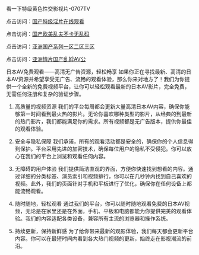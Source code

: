 看一下特级黄色性交影视片-0707TV

点击访问：<a href="https://rtj-3zo.pages.dev/">国产特级淫片在线观看</a>

点击访问：<a href="https://vassv.pages.dev/">国产欧美乱夫不卡无乱码</a>

点击访问：<a href="https://fdhf-454.pages.dev/">亚洲国产系列一区二区三区</a>

点击访问：<a href="https://bered.pages.dev/">亚洲情片国产乱婬AV公</a>



日本AV免费观看——高清无广告资源，轻松畅享
如果你正在寻找最新、高清的日本AV资源并希望享受无广告、流畅的观看体验，那么你来对地方了！我们为你提供一个全新的免费视频平台，让你可以轻松观看最新的日本AV影片，完全免费，无需任何注册和复杂的验证步骤。

1. 高质量的视频资源
我们的平台每周都会更新大量高清日本AV内容，确保你能够第一时间看到最火热的影片。无论你喜欢哪种类型的影片，从经典的到最新的热门影片，我们都能满足你的需求。所有视频都是无广告版本，提供你最佳的观看体验。

2. 安全与隐私保障
我们承诺，所有的观看活动都是安全的，确保你的个人信息得到保护。平台采用先进的加密技术，确保每位用户的隐私不受侵犯。你可以放心在我们的平台上浏览和观看任何内容。

3. 无障碍的用户体验
我们提供简洁直观的界面，方便你快速找到想看的内容。通过详细的分类标签、演员索引和视频排行，你可以在几秒钟内找到自己喜欢的视频。此外，我们的页面针对手机和平板进行了优化，确保你在任何设备上都能流畅观看。

4. 随时随地，轻松观看
通过我们的平台，你可以随时随地观看免费的日本AV视频，无论是在家里还是在外面，手机、平板和电脑都能为你提供完美的观看体验。我们的内容适配各类设备，兼容所有主流的浏览器和操作系统。

5. 持续更新，保持新鲜感
为了给你带来最新的观影体验，我们每天都会更新平台内容。你可以在最短时间内看到各大热门视频的更新，始终走在影视潮流的前沿。

<span style="display:none;">[Canonical link]( https://github.com/vd20250707/12381 ）</span>
